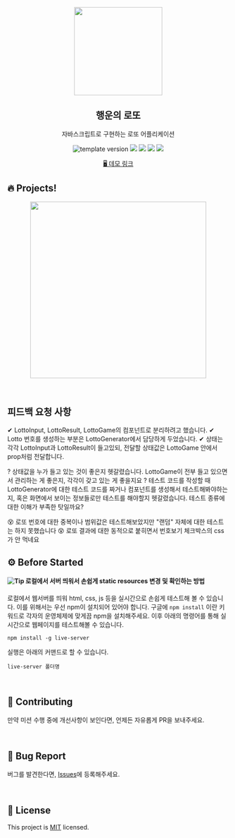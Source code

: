 <p align="middle" >
  <img width="200px;" src="./src/images/lotto_ball.png"/>
</p>
<h2 align="middle">행운의 로또</h2>
<p align="middle">자바스크립트로 구현하는 로또 어플리케이션</p>
<p align="middle">
  <img src="https://img.shields.io/badge/version-1.0.0-blue?style=flat-square" alt="template version"/>
  <img src="https://img.shields.io/badge/language-html-red.svg?style=flat-square"/>
  <img src="https://img.shields.io/badge/language-css-blue.svg?style=flat-square"/>
  <img src="https://img.shields.io/badge/language-js-yellow.svg?style=flat-square"/>
  <img src="https://img.shields.io/badge/license-MIT-brightgreen.svg?style=flat-square"/>
</p>

<p align="middle">
  <a href="https://next-step.github.io/js-lotto">🖥️ 데모 링크</a>
</p>

## 🔥 Projects!

<p align="middle">
  <img width="400" src="./src/images/lotto_ui.png">
</p>

<br>

## 피드백 요청 사항

✔ LottoInput, LottoResult, LottoGame의 컴포넌트로 분리하려고 했습니다.
✔ Lotto 번호를 생성하는 부분은 LottoGenerator에서 담당하게 두었습니다.
✔ 상태는 각각 LottoInput과 LottoResult이 들고있되, 전달할 상태값은 LottoGame 안에서 prop처럼 전달합니다.

? 상태값을 누가 들고 있는 것이 좋은지 헷갈렸습니다. LottoGame이 전부 들고 있으면서 관리하는 게 좋은지, 각각이 갖고 있는 게 좋을지요
? 테스트 코드를 작성할 때 LottoGenerator에 대한 테스트 코드를 짜거나 컴포넌트를 생성해서 테스트해봐야하는지, 혹은 화면에서 보이는 정보들로만 테스트를 해야할지 헷갈렸습니다. 테스트 종류에 대한 이해가 부족한 탓일까요?

😵 로또 번호에 대한 중복이나 범위값은 테스트해보았지만 "랜덤" 자체에 대한 테스트는 하지 못했습니다
😵 로또 결과에 대한 동적으로 붙히면서 번호보기 체크박스의 css가 안 먹네요

## ⚙️ Before Started

#### <img alt="Tip" src="https://img.shields.io/static/v1.svg?label=&message=Tip&style=flat-square&color=673ab8"> 로컬에서 서버 띄워서 손쉽게 static resources 변경 및 확인하는 방법

로컬에서 웹서버를 띄워 html, css, js 등을 실시간으로 손쉽게 테스트해 볼 수 있습니다. 이를 위해서는 우선 npm이 설치되어 있어야 합니다. 구글에 `npm install` 이란 키워드로 각자의 운영체제에 맞게끔 npm을 설치해주세요. 이후 아래의 명령어를 통해 실시간으로 웹페이지를 테스트해볼 수 있습니다.

```
npm install -g live-server
```

실행은 아래의 커맨드로 할 수 있습니다.

```
live-server 폴더명
```

<br/>

## 👏 Contributing

만약 미션 수행 중에 개선사항이 보인다면, 언제든 자유롭게 PR을 보내주세요.

<br/>

## 🐞 Bug Report

버그를 발견한다면, [Issues](https://github.com/next-step/js-lotto/issues)에 등록해주세요.

<br/>

## 📝 License

This project is [MIT](https://github.com/next-step/js-lotto/blob/main/LICENSE) licensed.
